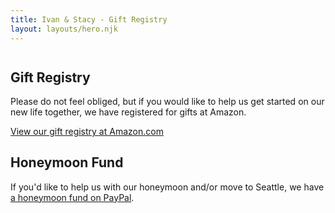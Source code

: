 ```yaml
---
title: Ivan & Stacy - Gift Registry
layout: layouts/hero.njk
---
```


<div class="page">
    <div class="container">
        <div class="Olive" style="background-image: url(/images/olive.png); margin-top: 3em;"></div>
        <h2>Gift Registry</h2>
        <p>Please do not feel obliged, but if you would like to help us get started on our new life together, we have registered for gifts at Amazon.</p>
        <p>
            <a href="https://www.amazon.com/wedding/share/jonaswedding" target="_blank">View our gift registry at Amazon.com</a>
        </p>
        <h2>Honeymoon Fund</h2>
        <p>If you'd like to help us with our honeymoon and/or move to Seattle, we have <a href="https://paypal.me/pools/c/8rjBe9crVc">a honeymoon fund on PayPal</a>.</p>
    </div>
</div>
